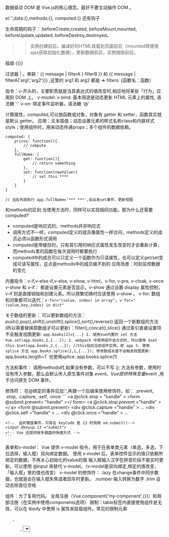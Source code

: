 数据驱动 DOM 是 Vue.js的核心理念。最好不要主动操作 DOM 。

el:'',data:{},methods:{}, computed:{}    还有钩子

生命周期的钩子： beforeCreate,created, beforeMount,mounted, beforeUpdate,updated, beforeDestroy,destroyed。
>> 实例创建前后，编译好的HTML挂载到页面前后（mounted常使用ajax获取初始化数据），更新数据前后，实例销毁前后。

插值 {{}} 

过滤器 | ，串联：{{ message | filterA } filterB }} 和 {{ message | filterA('argl','arg2')}} ,这里的 arg1 和 arg2 都是
  => filters: {函数名：函数}

指令：v-开头的，主要职责就是当其表达式的值改变时,相应地将某些「行为」应用到 DOM 上。
v-model:
v-bind: 基本用途是动态更新 HTML 元素上的属性, 语法糖 ':'
v-on: 绑定事件监听器，语法糖 '@'

计算属性，computed,可以放函数或对象，对象有 getter 和 setter，函数其实就是默认 getter。
    应用：文本插值；动态设置元素的样式名称class和内联样式style；使用组件时，用来动态传递props；多个组件的数据依赖。
```
computed: {
    prices: function(){
        // compute
    },
    fullName: {
        get: function(){
            // return something
        },
        set: function(newValue){
            // set this.****
        }
    }
}

// 当在外部执行 app.fullName='*** ***',会出发set事件，更新视图
```
和methods的区别:当使用方法时，同样可以实现相同功能。那为什么还需要computed?
- computed是响应式的，methods并非响应式
- 调用方式不一样，computed定义的成员像属性一样访问，methods定义的成员必须以函数形式调用
- computed是带缓存的，只有其引用的响应式属性发生改变时才会重新计算，而methods里的函数在每次调用时都要执行
- computed中的成员可以只定义一个函数作为只读属性，也可以定义get/set变成可读写属性，这点是methods中的成员做不到的
应用场景：时刻监控数据的变化

内置指令：v-if,v-else-if,v-else, v-show, v-html，v-for, v-pre, v-cloak, v-once
    v-show 和 v-if： 都是设置元素是否显示。v-show 通过设置 display 属性控制，v-if 则是直接销毁和创建元素。所以频繁切换时应该使用 v-show 。
    v-for: 
        数组和对象都可以迭代：`v-for="(value, index) in array"`，`v-for="(value,key,index) in dict"`

关于数组的更新：
    可以更新数组的方法：push(),pop(),shift(),unshift(),splice(),sort(),reverse()
    返回一个新数组的方法(所以需要替换原数组才可以更新)：filter(),concat(),slice()
    通过索引直接设置项不会触发视图更新: `app.books[2]={...}
        1. 使用Vue内置的 set 方法
            Vue.set(app.books,2,{...});
        2. webpack 中使用组件话方式时，可以使用 $set
            this.$set(app.books,2,{...}); //this指向当前组件实例，即 app
        3. 使用 splice 方法
            app.books.splice(2,1,{...});
    修改数组长度不会触发视图更新: `app.books.length=1`
        也使用splice: app.books.splice(1)

方法和事件：
    调用methods时,如果没有参数，可以不写 ();  方法有参数，使用时没有传入参数，那么会默认传入原生事件对象 $event。
    Vue 提供特殊变量$event ,用于访问原生 DOM 事件。
   
修饰符： 在@绑定的事件后加'.',再跟一个后缀来使用修饰符。如： .prevent, .stop, .capture, .self, .once
    ```
    <!-- 阻止单击事件 冒泡 --> 
    <a @click.stop = "handle" ></a>
    <!-- 提交事件不再重载页面 --> 
    <form @submit.prevent= "handle" ></ form>
    <!--  取消链接单击后打开页面，修饰符可以串联, 相当于方法内部：event.preventDefault();  --> 
    <a @click.stop.prevent ="handle" ></ a>
    <!-- 只有修饰符--> 
    <form @submit.prevent></form>
    <!-- 添加事件侦听器时使用事件捕获模式--> 
    <div @click.capture ="handle" > ... </div>
    <!-- 只 当事件在该元素本身(而不是子元素) 触发时触发回调--> 
    <div @click.self ="handle" > ... </div>
    <!-- 只触发一次,组件同样适用 --> 
    <div @click.once ="handle" > ... </div>
    
    <!--  监听键盘事件，只有在 keyCode 是 13 时调用 vm.submit()--> 
    <input @keyup.13 ="submit">
    <!-- Vue 还提供很多键盘的快捷方式 -->
    ```

表单和v-model： Vue 提供 v-model 指令，用于在表单类元素（单选，多选，下拉选择，输入框）双向绑定数据。
    使用 v-model 后，表单控件显示的值只依赖所绑定的数据，不再关心初始化的value的值
    输入框输入汉字在拼音阶段不能实时更新，可以使用 @input 来替代 v-model。（v-model是双向绑定,绑定的值改变，「输入框」里的值也改变） 
    v-model 的修饰符：
        .lazy  在change事件中同步数据，也就是会在输入框失焦或者回车时更新。
        .number  输入转换为数字
        .trim  自动去除首位空格

组件：为了复用代码。
    全局注册（Vue.component('my-component',{})）和局部注册（在实例中使用components选项）
    限制：table标签内直接使用组件是无效，可以在 tbody 中使用 is 属性来挂载组件。常见的限制元素 <ol>, <ul>, <select>。（字符串模板和单文件vue的用法？）
    区别：data 必须是函数，将 数据对象 return 出去。注意：return 出的对象最好不要引用外部对象，复用组件时这个数据会共享。
    
组件的通信：
  父组件向子组件：
    props：父组件向子组件单向传递数据或参数（正向传递）。(html 不区分大小写，所以会将包含大写的 props 变量名要转为kebab-case形式.)
    ```
    // 传入固定的字符串
    <my-component warning-text="传入"></my-component>
    // 传入动态的数据（变量）：使用bind
    <my-component :warning-text="parentMessage"></my-component>
    // 传递数字、布尔值、数组、对象 (不使用 v-bind ，就是会获得字符串）
    <my-component message="[1,2,3]"></my-component>   // 字符串
    <my-component :message="[1,2,3]"></my-component>  // 数组
    ```
    传入子组件的数据是对象或者数组，则子组件改变这些数据也会影响父组件（对象和数组是引用类型）
    
    props 数据验证，设置数据的类型，示例：
    ```
    props: {
        propA: Number, // 后接类型，必须是数字类型
        propB: [String, Number],  // 后接数组，必须是字符或者数字
        propC: {
            type: Boolean,
            default: true,   // 可选，可以设置默认值
            required: true,   // 可选，设置是否为必须参数
            validator: function(value){
                return value>10  // 可选，自定义验证函数
            }
        },
        propD: {
            type: Array,
            default: function(){  
                return [];  //? 如果是数组或对象,默认值必须是一个函数来返回
            }
        }
    }
    ```
  子组件向父组件：
    用到自定义事件。子组件用 $emit() 触发事件，父组件用 $on() 监听子组件的事件。
    
    $parent, $children, $refs(通过特殊参数ref来设置)
    
    
    单个slot , 具名slot（定义时有name） 和 作用域插槽
    
    
    
    看了不用全都忘光光
